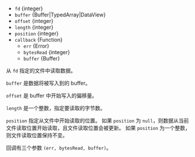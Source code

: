 <!-- YAML
added: v0.0.2
changes:
  - version: v10.10.0
    pr-url: https://github.com/nodejs/node/pull/22150
    description: The `buffer` parameter can now be any `TypedArray`, or a
                 `DataView`.
  - version: v7.4.0
    pr-url: https://github.com/nodejs/node/pull/10382
    description: The `buffer` parameter can now be a `Uint8Array`.
  - version: v6.0.0
    pr-url: https://github.com/nodejs/node/pull/4518
    description: The `length` parameter can now be `0`.
-->

* `fd` {integer}
* `buffer` {Buffer|TypedArray|DataView}
* `offset` {integer}
* `length` {integer}
* `position` {integer}
* `callback` {Function}
  * `err` {Error}
  * `bytesRead` {integer}
  * `buffer` {Buffer}

从 `fd` 指定的文件中读取数据。

`buffer` 是数据将被写入到的 buffer。

`offset` 是 buffer 中开始写入的偏移量。

`length` 是一个整数，指定要读取的字节数。

`position` 指定从文件中开始读取的位置。
如果 `position` 为 `null`，则数据从当前文件读取位置开始读取，且文件读取位置会被更新。
如果 `position` 为一个整数，则文件读取位置保持不变。

回调有三个参数 `(err, bytesRead, buffer)`。

